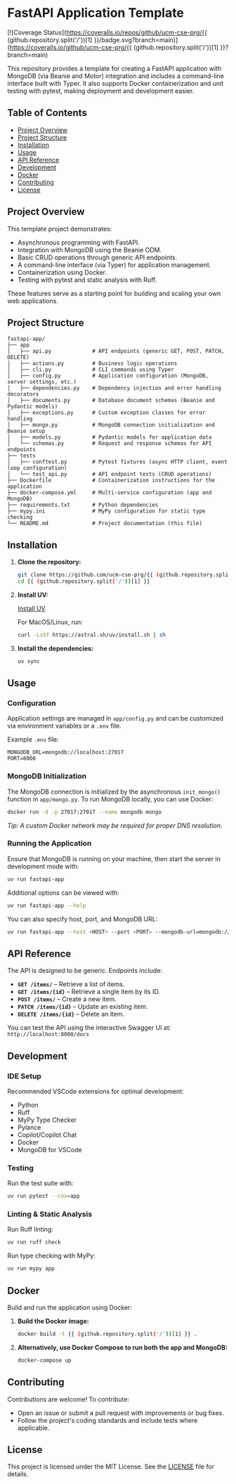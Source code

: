# FastAPI Application Template

[![Coverage Status](https://coveralls.io/repos/github/ucm-cse-prg/{{ (github.repository.split('/'))[1] }}/badge.svg?branch=main)](https://coveralls.io/github/ucm-cse-prg/{{ (github.repository.split('/'))[1] }}?branch=main)

This repository provides a template for creating a FastAPI application with MongoDB (via Beanie and Motor) integration and includes a command-line interface built with Typer. It also supports Docker containerization and unit testing with pytest, making deployment and development easier.

## Table of Contents

- [Project Overview](#project-overview)
- [Project Structure](#project-structure)
- [Installation](#installation)
- [Usage](#usage)
- [API Reference](#api-reference)
- [Development](#development)
- [Docker](#docker)
- [Contributing](#contributing)
- [License](#license)

## Project Overview

This template project demonstrates:

- Asynchronous programming with FastAPI.
- Integration with MongoDB using the Beanie ODM.
- Basic CRUD operations through generic API endpoints.
- A command-line interface (via Typer) for application management.
- Containerization using Docker.
- Testing with pytest and static analysis with Ruff.

These features serve as a starting point for building and scaling your own web applications.

## Project Structure

```
fastapi-app/
├── app
│   ├── api.py             # API endpoints (generic GET, POST, PATCH, DELETE)
│   ├── actions.py         # Business logic operations
│   ├── cli.py             # CLI commands using Typer
│   ├── config.py          # Application configuration (MongoDB, server settings, etc.)
│   ├── dependencies.py    # Dependency injection and error handling decorators
│   ├── documents.py       # Database document schemas (Beanie and Pydantic models)
│   ├── exceptions.py      # Custom exception classes for error handling
│   ├── mongo.py           # MongoDB connection initialization and Beanie setup
│   ├── models.py          # Pydantic models for application data
│   └── schemas.py         # Request and response schemas for API endpoints
├── tests
│   ├── conftest.py        # Pytest fixtures (async HTTP client, event loop configuration)
│   └── test_api.py        # API endpoint tests (CRUD operations)
├── Dockerfile             # Containerization instructions for the application
├── docker-compose.yml     # Multi-service configuration (app and MongoDB)
├── requirements.txt       # Python dependencies
├── mypy.ini               # MyPy configuration for static type checking
└── README.md              # Project documentation (this file)
```

## Installation

1. **Clone the repository:**

   ```bash
   git clone https://github.com/ucm-cse-prg/{{ (github.repository.split('/'))[1] }}.git
   cd {{ (github.repository.split('/'))[1] }}
   ```

2. **Install UV:**

   [Install UV](https://docs.astral.sh/uv/getting-started/installation/)

   For MacOS/Linux, run:

   ```bash
   curl -LsSf https://astral.sh/uv/install.sh | sh
   ```

3. **Install the dependencies:**

   ```bash
   uv sync
   ```

## Usage

### Configuration

Application settings are managed in `app/config.py` and can be customized via environment variables or a `.env` file.

Example `.env` file:

```plaintext
MONGODB_URL=mongodb://localhost:27017
PORT=8000
```

### MongoDB Initialization

The MongoDB connection is initialized by the asynchronous `init_mongo()` function in `app/mongo.py`. To run MongoDB locally, you can use Docker:

```bash
docker run -d -p 27017:27017 --name mongodb mongo
```

*Tip: A custom Docker network may be required for proper DNS resolution.*

### Running the Application

Ensure that MongoDB is running on your machine, then start the server in development mode with:

```bash
uv run fastapi-app
```

Additional options can be viewed with:

```bash
uv run fastapi-app --help
```

You can also specify host, port, and MongoDB URL:

```bash
uv run fastapi-app --host <HOST> --port <PORT> --mongodb-url=mongodb://localhost:27017
```

## API Reference

The API is designed to be generic. Endpoints include:

- **`GET /items/`** – Retrieve a list of items.
- **`GET /items/{id}`** – Retrieve a single item by its ID.
- **`POST /items/`** – Create a new item.
- **`PATCH /items/{id}`** – Update an existing item.
- **`DELETE /items/{id}`** – Delete an item.

You can test the API using the interactive Swagger UI at:  
`http://localhost:8000/docs`

## Development

### IDE Setup

Recommended VSCode extensions for optimal development:
- Python
- Ruff
- MyPy Type Checker
- Pylance
- Copilot/Copilot Chat
- Docker
- MongoDB for VSCode

### Testing

Run the test suite with:

```bash
uv run pytest --cov=app
```

### Linting & Static Analysis

Run Ruff linting:

```bash
uv run ruff check
```

Run type checking with MyPy:

```bash
uv run mypy app
```

## Docker

Build and run the application using Docker:

1. **Build the Docker image:**

   ```bash
   docker build -t {{ (github.repository.split('/'))[1] }} .
   ```

2. **Alternatively, use Docker Compose to run both the app and MongoDB:**

   ```bash
   docker-compose up
   ```

## Contributing

Contributions are welcome! To contribute:

- Open an issue or submit a pull request with improvements or bug fixes.
- Follow the project's coding standards and include tests where applicable.

## License

This project is licensed under the MIT License. See the [LICENSE](LICENSE) file for details.